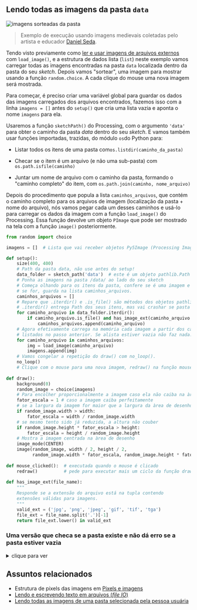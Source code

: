 ## Lendo todas as imagens da pasta `data`

![imagens sorteadas da pasta](assets/random_images.gif)

> Exemplo de execução usando imagens medievais coletadas pelo artista e educador [Daniel Seda](https://www.danielseda.com/home).

Tendo visto previamente como [ler e usar imagens de arquivos externos](imagens_externas.md) com `load_image()`, e a estrutura de dados lista (`list`) neste exemplo vamos carregar todas as imagens encontradas na pasta `data` localizada dentro da pasta do seu *sketch*. Depois vamos "sortear", uma imagem para mostrar usando a função `random.choice`. A cada clique do mouse uma nova imagem será mostrada.

Para começar, é preciso criar uma variável global para guardar os dados das imagens carregados dos arquivos encontrados, fazemos isso com a linha `imagens = []` antes do `setup()` que cria uma lista vazia e aponta o nome `imagens` para ela.

Usaremos a função `sketchPath()` do Processing, com o argumento `'data'` para obter o caminho da pasta *data* dentro do seu *sketch*. E vamos também usar funções importadas, trazidas, do módulo `os`do Python para:

- Listar todos os itens de uma pasta com`os.listdir(caminho_da_pasta)`

- Checar se o item é um arquivo (e não uma sub-pasta) com `os.path.isfile(caminho)`

- Juntar um nome de arquivo com o caminho da pasta, formando o "caminho completo" do item, com `os.path.join(caminho, nome_arquivo)`

Depois do procedimento que popula a lista `caminhos_arquivos`, que contém o caminho completo para os arquivos de imagem (localização da pasta + nome do arquivo), nós vamos pegar cada um desses caminhos e usá-lo para carregar os dados da imagem com a função `load_image()` do Processing. Essa função devolve um objeto `PImage` que pode ser mostrado na tela com a função `image()` posteriormente.

```python
from random import choice

imagens = []  # Lista que vai receber objetos Py5Image (Processing Image data)

def setup():
    size(400, 400)
    # Path da pasta data, não use antes do setup!
    data_folder = sketch_path('data')  # este é um objeto pathlib.Path
    # Ponha as imagens na pasta /data/ ao lado do seu sketch
    # Começa olhando para os itens da pasta, confere se é uma imagem e
    # se for, guarda na lista caminhos_arquivos.
    caminhos_arquivos = []
    # Repare que .iterdir() e .is_file() são métodos dos objetos pathlib.Path
    # .iterdir() entrega Path dos seus itens, mas vai crashar se pasta não existir
    for caminho_arquivo in data_folder.iterdir():  
        if caminho_arquivo.is_file() and has_image_ext(caminho_arquivo.name):
            caminhos_arquivos.append(caminho_arquivo)
    # Agora efetivamente carrega na memória cada imagem a partir dos caminhos
    # listados no passo anterior. Se alista estiver vazia não faz nada.
    for caminho_arquivo in caminhos_arquivos:
        img = load_image(caminho_arquivo)
        imagens.append(img)
    # Vamos congelar a repetição do draw() com no_loop().
    no_loop()  
    # Clique com o mouse para uma nova imagem, redraw() na função mouse_clicked()
        
def draw():
    background(0)
    random_image = choice(imagens)
    # Para encolher proporcionalmente a imagem caso ela não caiba na àrea de desenho
    fator_escala = 1 # caso a imagem caiba perfeitamente
    # se a largura da imagem for maior que a largura da àrea de desenho
    if random_image.width > width:  
        fator_escala = width / random_image.width
    # se mesmo tento sido já reduzida, a altura não couber
    if random_image.height * fator_escala > height:  
        fator_escala = height / random_image.height
    # Mostra a imagem centrada na àrea de desenho
    image_mode(CENTER)
    image(random_image, width / 2, height / 2,
          random_image.width * fator_escala, random_image.height * fator_escala)
                     
def mouse_clicked():  # executada quando o mouse é clicado
    redraw()          # pede para executar mais um ciclo da função draw()
    
def has_image_ext(file_name):
    """
    Responde se a extensão do arquivo está na tupla contendo
    extensões válidas para imagens.
    """
    valid_ext = ('jpg', 'png', 'jpeg', 'gif', 'tif', 'tga')
    file_ext = file_name.split('.')[-1]
    return file_ext.lower() in valid_ext

```
### Uma versão que checa se a pasta existe e não dá erro se a pasta estiver vazia

<details>
  <summary>clique para ver</summary>

<code>

    from random import choice

    imagens = []  # Lista que vai receber objetos Py5Image (Processing Image data)

    def setup():
        size(400, 400)
        data_folder = sketch_path('data')  # este é um objeto pathlib.Path
        caminhos_arquivos = []
        try:
            for caminho_arquivo in data_folder.iterdir():  
                if caminho_arquivo.is_file() and has_image_ext(caminho_arquivo.name):
                    caminhos_arquivos.append(caminho_arquivo)
        except OSError as e:
            print(e)
            # Exemplo: [Errno 2] Arquivo ou diretório inexistente: '~/exemplos/data'

        # Agora efetivamente carrega na memória cada imagem a partir dos caminhos
        # listados no passo anterior. Se alista estiver vazia não faz nada.
        for caminho_arquivo in caminhos_arquivos:
            img = load_image(caminho_arquivo)
            imagens.append(img)
        # Vamos congelar a repetição do draw() com no_loop().
        no_loop()  
        # Clique com o mouse para uma nova imagem, redraw() na função mouse_clicked()

    def draw():
        background(0)
        if imagens:
            random_image = choice(imagens)
        else:
            random_image = create_graphics(400, 400)
            random_image.begin_draw()
            random_image.text_size(20)
            random_image.text('Imagens não encontradas', 100, 100)
            random_image.end_draw()
        # Para encolher proporcionalmente a imagem caso ela não caiba na àrea de desenho
        fator_escala = 1 # caso a imagem caiba perfeitamente
        # se a largura da imagem for maior que a largura da àrea de desenho
        if random_image.width > width:  
            fator_escala = width / random_image.width
        # se mesmo tento sido já reduzida, a altura não couber
        if random_image.height * fator_escala > height:  
            fator_escala = height / random_image.height
        # Mostra a imagem centrada na àrea de desenho
        image_mode(CENTER)
        image(random_image, width / 2, height / 2,
              random_image.width * fator_escala, random_image.height * fator_escala)

    def mouse_clicked():  # executada quando o mouse é clicado
        redraw()          # pede para executar mais um ciclo da função draw()

    def has_image_ext(file_name):
        """
        Responde se a extensão do arquivo está na tupla contendo
        extensões válidas para imagens.
        """
        valid_ext = ('jpg', 'png', 'jpeg', 'gif', 'tif', 'tga')
        file_ext = file_name.split('.')[-1]
        return file_ext.lower() in valid_ext

</code>

</details>

## Assuntos relacionados

- Estrutura de pixels das imagens em [Pixels e imagens](pixels.md)
- [Lendo e escrevendo texto em arquivos (*file IO*)](file_IO.md)
- [Lendo todas as imagens de uma pasta selecionada pela pessoa usuária](imagens_externas_pasta.md)
